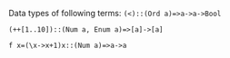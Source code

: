 Data types of following terms:
`(<)::(Ord a)=>a->a->Bool`

`(++[1..10])::(Num a, Enum a)=>[a]->[a]`

`f x=(\x->x+1)x::(Num a)=>a->a`

